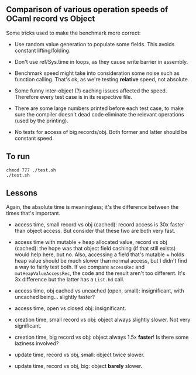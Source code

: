 ## Comparison of various operation speeds of OCaml record vs Object

Some tricks used to make the benchmark more correct:

- Use random value generation to populate some fields. This avoids constant lifting/folding.

- Don't use ref/Sys.time in loops, as they cause write barrier in assembly.

- Benchmark speed might take into consideration some noise such as function calling. That's ok, as we're testing **relative** speed, not absolute.

- Some funny inter-object (?) caching issues affected the speed. Therefore every test case is in its respective file.

- There are some large numbers printed before each test case, to make sure the compiler doesn't dead code eliminate the relevant operations (used by the printing).

- No tests for access of big records/obj. Both former and latter
should be constant speed.

## To run
```
chmod 777 ./test.sh
./test.sh
```

## Lessons

Again, the absolute time is meaningless; it's the difference between the times that's important.

- access time, small record vs obj (cached): record access is 30x faster than object access. But consider that these two are both very fast.

- access time with mutable + heap allocated value, record vs obj (cached): the hope was that object field caching (if that still exists) would help here, but no. Also, accessing a field that's mutable + holds heap value should be much slower than normal access, but I didn't find a way to fairly test both. If we compare `accessRec` and `mutHeapValueAccessRec`, the code and the result aren't too different. It's 3x difference but the latter has a `List.hd` call.

- access time, obj cached vs uncached (open, small): insignificant, with uncached being... slightly faster?

- access time, open vs closed obj: insignificant.

- creation time, small record vs obj: object always slightly slower. Not very significant.

- creation time, big record vs obj: object always 1.5x **faster**! Is there some laziness involved?

- update time, record vs obj, small: object twice slower.

- update time, record vs obj, big: object **barely** slower.
